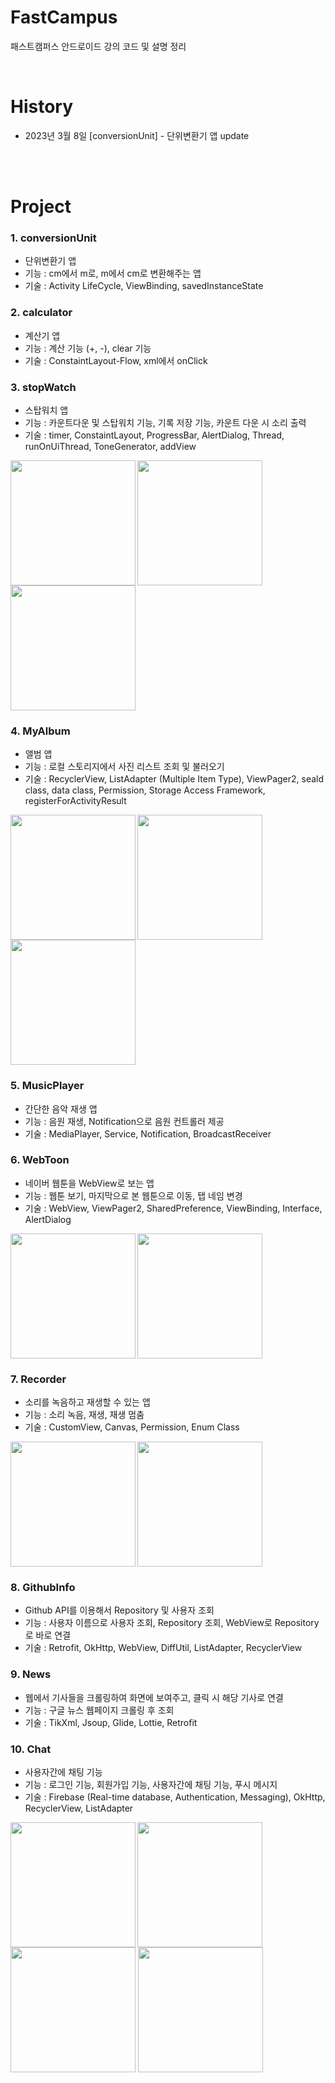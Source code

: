 # FastCampus
패스트캠퍼스 안드로이드 강의 코드 및 설명 정리 

<br>

# History
- 2023년 3월 8일 [conversionUnit] - 단위변환기 앱 update

<br><br>

# Project
### 1. conversionUnit
- 단위변환기 앱
- 기능 : cm에서 m로, m에서 cm로 변환해주는 앱
- 기술 : Activity LifeCycle, ViewBinding, savedInstanceState

### 2. calculator
- 계산기 앱
- 기능 : 계산 기능 (+, -), clear 기능
- 기술 : ConstaintLayout-Flow, xml에서 onClick

### 3. stopWatch
- 스탑워치 앱
- 기능 : 카운트다운 및 스탑워치 기능, 기록 저장 기능, 카운트 다운 시 소리 출력
- 기술 : timer, ConstaintLayout, ProgressBar, AlertDialog, Thread, runOnUiThread, ToneGenerator, addView

<div width="100%">
  <img src="https://user-images.githubusercontent.com/72954404/225825551-1fe58f80-8b3d-4af0-89f1-f45c16b11571.png" width="200px" align="left"/>
  <img src="https://user-images.githubusercontent.com/72954404/225825557-e97dd7d7-eccd-46e8-a4b5-69c8d65ab029.png" width="200px" align="center"/>
  <img src="https://user-images.githubusercontent.com/72954404/225825555-acd69540-25df-4ec9-ae15-1a1df0965eb0.png" width="200px" align="center" />
</div>

### 4. MyAlbum
- 앨범 앱
- 기능 : 로컬 스토리지에서 사진 리스트 조회 및 불러오기
- 기술 : RecyclerView, ListAdapter (Multiple Item Type), ViewPager2, seald class, data class, Permission, Storage Access Framework, registerForActivityResult
<div width="100%">
  <img src="https://user-images.githubusercontent.com/72954404/227891394-575e2381-226d-4cfe-971d-c40a806b1453.png" width="200px" align="left"/>
  <img src="https://user-images.githubusercontent.com/72954404/227891496-f6b63b56-b5d3-41b5-baa4-9fd238fd261c.png" width="200px" align="center"/>
  <img src="https://user-images.githubusercontent.com/72954404/227891163-d0c063b5-62f7-4e7d-b4fa-eab9638d19b3.png" width="200px" align="center" />
</div>

### 5. MusicPlayer
- 간단한 음악 재생 앱
- 기능 : 음원 재생, Notification으로 음원 컨트롤러 제공 
- 기술 : MediaPlayer, Service, Notification, BroadcastReceiver


### 6. WebToon
- 네이버 웹툰을 WebView로 보는 앱
- 기능 : 웹툰 보기, 마지막으로 본 웹툰으로 이동, 탭 네임 변경
- 기술 : WebView, ViewPager2, SharedPreference, ViewBinding, Interface, AlertDialog
<div width="100%">
  <img src="https://user-images.githubusercontent.com/72954404/229712102-22a79ba0-3c4b-404e-9a8c-78ef94426636.png" width="200px" align="left"/>
  <img src="https://user-images.githubusercontent.com/72954404/229712288-a3ad930e-ee6a-4050-b243-8d85645bc509.png" width="200px" align="center"/>
</div>



### 7. Recorder
- 소리를 녹음하고 재생할 수 있는 앱
- 기능 : 소리 녹음, 재생, 재생 멈춤
- 기술 : CustomView, Canvas, Permission, Enum Class
<div width="100%">
  <img src="https://user-images.githubusercontent.com/72954404/230255782-787149fa-5b40-4c3f-9462-04a3192c65bf.png" width="200px" align="left"/>
  <img src="https://user-images.githubusercontent.com/72954404/230255823-1b97297a-d187-47d2-b1d9-d53cce097dd0.png" width="200px" align="center"/>
 </div>
 
 
 
### 8. GithubInfo
- Github API를 이용해서 Repository 및 사용자 조회
- 기능 : 사용자 이름으로 사용자 조회, Repository 조회, WebView로 Repository로 바로 연결
- 기술 : Retrofit, OkHttp, WebView, DiffUtil, ListAdapter, RecyclerView



### 9. News
- 웹에서 기사들을 크롤링하여 화면에 보여주고, 클릭 시 해당 기사로 연결
- 기능 : 구글 뉴스 웹페이지 크롤링 후 조회
- 기술 : TikXml, Jsoup, Glide, Lottie, Retrofit


### 10. Chat
- 사용자간에 채팅 기능
- 기능 : 로그인 기능, 회원가입 기능, 사용자간에 채팅 기능, 푸시 메시지
- 기술 : Firebase (Real-time database, Authentication, Messaging), OkHttp, RecyclerView, ListAdapter
<div width="100%">
  <img src="https://user-images.githubusercontent.com/72954404/234737184-b45501ab-6081-4d43-8d47-35c840788559.png" width="200px" align="left"/>
  <img src="https://user-images.githubusercontent.com/72954404/234737205-813e1989-ca09-443d-8948-bca1627a15f0.png" width="200px" align="center"/>
  <img src="https://user-images.githubusercontent.com/72954404/234737223-ca974c9c-ccb6-4846-9e7f-9de0fa8ce2eb.png" width="200px" align="center"/>
  <img src="https://user-images.githubusercontent.com/72954404/234737241-e2090b7d-6a74-4375-b410-89ac14cd60fc.png" width="200px" align="center"/>
 </div>
 
